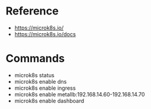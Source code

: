 # Reference

* https://microk8s.io/
* https://microk8s.io/docs
                              
# Commands

* microk8s status
* microk8s enable dns
* microk8s enable ingress
* microk8s enable metallb:192.168.14.60-192.168.14.70
* microk8s enable dashboard
                  
